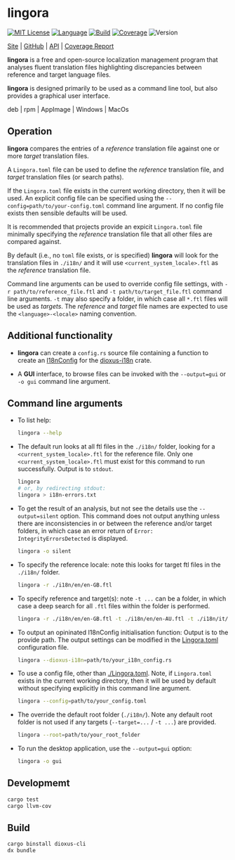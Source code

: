 # lingora

[![MIT License](https://img.shields.io/github/license/nigeleke/lingora?style=plastic)](https://github.com/nigeleke/lingora/blob/master/LICENSE)
[![Language](https://img.shields.io/badge/language-Rust-blue.svg?style=plastic)](https://www.rust-lang.org/)
[![Build](https://img.shields.io/github/actions/workflow/status/nigeleke/lingora/acceptance.yml?style=plastic)](https://github.com/nigeleke/lingora/actions/workflows/acceptance.yml)
[![Coverage](https://img.shields.io/codecov/c/github/nigeleke/lingora?style=plastic)](https://codecov.io/gh/nigeleke/lingora)
![Version](https://img.shields.io/github/v/tag/nigeleke/lingora?style=plastic)

  [Site](https://nigeleke.github.io/lingora) \| [GitHub](https://github.com/nigeleke/lingora) \| [API](https://nigeleke.github.io/lingora/api/lingora/index.html) \| [Coverage Report](https://nigeleke.github.io/lingora/coverage/index.html)

__lingora__ is a free and open-source localization management program that analyses
fluent translation files highlighting discrepancies between reference and target
language files.

__lingora__ is designed primarily to be used as a command line tool, but also provides
a graphical user interface.

  deb \| rpm \| AppImage \| Windows \| MacOs

## Operation

__lingora__ compares the entries of a _reference_ translation file against one or more _target_ translation files.

A `Lingora.toml` file can be used to define the _reference_ translation file, and _target_ translation files (or search
paths).

If the `Lingora.toml` file exists in the current working directory, then it will be used. An explicit config
file can be specified using the `--config=path/to/your-config.toml` command line argument. If no config file exists
then sensible defaults will be used.

It is recommended that projects provide an expicit `Lingora.toml` file minimally specifying the _reference_ translation
file that all other files are compared against.

By default (i.e., no `toml` file exists, or is specified) __lingora__ will look for the translation files in `./i18n/`
and it will use `<current_system_locale>.ftl` as the _reference_ translation file.

Command line arguments can be used to override config file settings, with `-r path/to/reference_file.ftl` and
`-t path/to/target_file.ftl` command line arguments. `-t` may also specify a folder, in which case all `*.ftl`
files will be used as _targets_. The _reference_ and _target_ file names are expected to use the `<language>-<locale>`
naming convention.

## Additional functionality

* __lingora__ can create a `config.rs` source file containing a function to create an [I18nConfig](https://docs.rs/dioxus-i18n/0.4.2/dioxus_i18n/use_i18n/struct.I18nConfig.html)
  for the [dioxus-i18n](https://crates.io/crates/dioxus-i18n/) crate.

* A __GUI__ interface, to browse files can be invoked with the `--output=gui` or `-o gui` command line argument.

## Command line arguments

* To list help:
  ```bash
  lingora --help
  ```

* The default run looks at all ftl files in the `./i18n/` folder, looking for a `<current_system_locale>.ftl` for the reference file.
  Only one `<current_system_locale>.ftl` must exist for this command to run successfully. Output is to `stdout`.
  ```bash
  lingora
  # or, by redirecting stdout:
  lingora > i18n-errors.txt
  ```

* To get the result of an analysis, but not see the details use the `--output=silent` option.  This command does not output anything
  unless there are inconsistencies in or between the reference and/or target folders, in which case an error return of
  `Error: IntegrityErrorsDetected` is displayed.
  ```bash
  lingora -o silent
  ```

* To specify the reference locale: note this looks for target ftl files in the `./i18n/` folder.
  ```bash
  lingora -r ./i18n/en/en-GB.ftl
  ```

* To specify reference and target(s): note `-t ...` can be a folder, in which case a deep search for all `.ftl` files within the folder is performed.
  ```bash
  lingora -r ./i18n/en/en-GB.ftl -t ./i18n/en/en-AU.ftl -t ./i18n/it/it.ftl
  ```

* To output an opininated I18nConfig initialisation function: Output is to the provide path.
  The output settings can be modified in the [Lingora.toml](src/config/default_lingora.toml) configuration file.
  ```bash
  lingora --dioxus-i18n=path/to/your_i18n_config.rs
  ```

* To use a config file, other than [./Lingora.toml](src/config/default_lingora.toml). Note, if `Lingora.toml` exists
  in the current working directory, then it will be used by default without specifying explicitly in this
  command line argument.
  ```bash
  lingora --config=path/to/your_config.toml
  ```

* The override the default root folder (`./i18n/`). Note any default root folder is
  not used if any targets (`--target=...` / `-t ...`) are provided.
  ```bash
  lingora --root=path/to/your_root_folder
  ```

* To run the desktop application, use the `--output=gui` option:
  ```bash
  lingora -o gui
  ```

## Developmemt

```bash
cargo test
cargo llvm-cov
```

## Build

```bash
cargo binstall dioxus-cli
dx bundle
```
